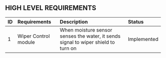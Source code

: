 ## HIGH LEVEL REQUIREMENTS
|**ID**|**Requirements**|**Description**|**Status**|
| :- | :- | :- | :- |
| 1 | Wiper Control module | When moisture sensor senses the water, it sends signal to wiper shield to turn on | Implemented |
